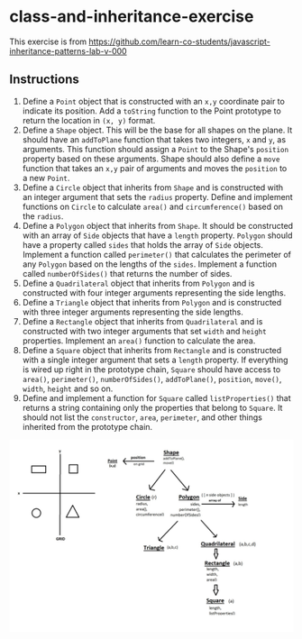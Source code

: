 # class-and-inheritance-exercise

This exercise is from https://github.com/learn-co-students/javascript-inheritance-patterns-lab-v-000

## Instructions

1. Define a `Point` object that is constructed with an `x,y` coordinate
   pair to indicate its position. Add a `toString` function to the Point
   prototype to return the location in `(x, y)` format.
2. Define a `Shape` object. This will be the base for all shapes on the
   plane. It should have an `addToPlane` function that takes two
   integers, `x` and `y`, as arguments. This function should assign a `Point`
   to the Shape's `position` property based on these arguments. Shape
   should also define a `move` function that takes an `x,y` pair of
   arguments and moves the `position` to a new `Point`.
3. Define a `Circle` object that inherits from `Shape` and is
   constructed with an integer argument that sets the `radius` property.
   Define and implement functions on `Circle` to calculate `area()` and
   `circumference()` based on the `radius`.
4. Define a `Polygon` object that inherits from `Shape`. It should be
   constructed with an array of `Side` objects that have a `length`
   property. `Polygon` should have a property called `sides` that holds the
   array of `Side` objects. Implement a function called `perimeter()` that
   calculates the perimeter of any `Polygon` based on the lengths of the
   `sides`. Implement a function called `numberOfSides()` that returns the
   number of sides.
5. Define a `Quadrilateral` object that inherits from `Polygon` and is
   constructed with four integer arguments representing the side
   lengths.
6. Define a `Triangle` object that inherits from `Polygon` and is
   constructed with three integer arguments representing the side
   lengths.
7. Define a `Rectangle` object that inherits from `Quadrilateral` and is
   constructed with two integer arguments that set `width` and `height`
   properties. Implement an `area()` function to calculate the area.
8. Define a `Square` object that inherits from `Rectangle` and is
   constructed with a single integer argument that sets a `length`
   property. If everything is wired up right in the prototype chain, `Square` should have access to `area()`, `perimeter()`, `numberOfSides()`, `addToPlane()`, `position`, `move()`, `width`, `height` and so on.
9. Define and implement a function for `Square` called
   `listProperties()` that returns a string containing only the
   properties that belong to `Square`. It should not list the
   `constructor`, `area`, `perimeter`, and other things inherited from the
   prototype chain.

![inheritance](/inheritance.jpg)
